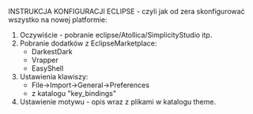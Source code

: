 INSTRUKCJA KONFIGURACJI ECLIPSE - czyli jak od zera skonfigurować wszystko na nowej platformie:

1. Oczywiście - pobranie eclipse/Atollica/SimplicityStudio itp.
2. Pobranie dodatków z EclipseMarketplace:
	- DarkestDark
	- Vrapper
	- EasyShell
3. Ustawienia klawiszy:
	- File->Import->General->Preferences
	- z katalogu "key_bindings"
4. Ustawienie motywu - opis wraz z plikami w katalogu theme.

